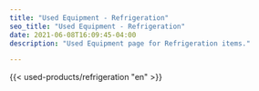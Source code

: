 ```yaml
---
title: "Used Equipment - Refrigeration"
seo_title: "Used Equipment - Refrigeration"
date: 2021-06-08T16:09:45-04:00
description: "Used Equipment page for Refrigeration items."

---
```


{{< used-products/refrigeration "en" >}}
